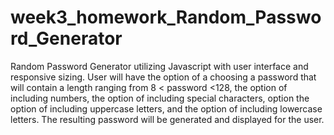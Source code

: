 # week3_homework_Random_Password_Generator
Random Password Generator utilizing Javascript with user interface and responsive sizing.
User will have the option of a choosing a password that will contain a length ranging from 8 < password <128,  the option of including numbers, the option of including special characters, option the option of including uppercase letters, and the option of including lowercase letters. The resulting password will be generated and displayed for the user.

